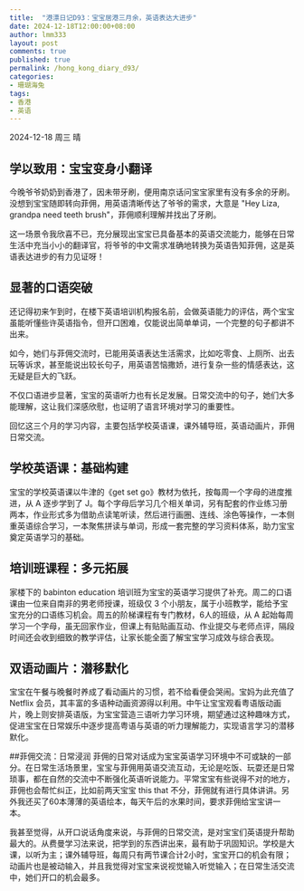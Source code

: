 ```yaml
---
title:  "港漂日记D93：宝宝居港三月余，英语表达大进步"
date: 2024-12-18T12:00:00+08:00
author: lmm333
layout: post
comments: true
published: true
permalink: /hong_kong_diary_d93/
categories:
- 珊瑚海兔
tags:
- 香港
- 英语
---
```

2024-12-18 周三 晴

## 学以致用：宝宝变身小翻译
今晚爷爷奶奶到香港了，因未带牙刷，便用南京话问宝宝家里有没有多余的牙刷。没想到宝宝随即转向菲佣，用英语清晰传达了爷爷的需求，大意是 "Hey Liza, grandpa need teeth brush"，菲佣顺利理解并找出了牙刷。

<!--more-->

这一场景令我欣喜不已，充分展现出宝宝已具备基本的英语交流能力，能够在日常生活中充当小小的翻译官，将爷爷的中文需求准确地转换为英语告知菲佣，这是英语表达进步的有力见证呀！ 

## 显著的口语突破
还记得初来乍到时，在楼下英语培训机构报名前，会做英语能力的评估，两个宝宝虽能听懂些许英语指令，但开口困难，仅能说出简单单词，一个完整的句子都讲不出来。

如今，她们与菲佣交流时，已能用英语表达生活需求，比如吃零食、上厕所、出去玩等诉求，甚至能说出较长句子，用英语苦恼撒娇，进行复杂一些的情感表达，这无疑是巨大的飞跃。

不仅口语进步显著，宝宝的英语听力也有长足发展。日常交流中的句子，她们大多能理解，这让我们深感欣慰，也证明了语言环境对学习的重要性。 

回忆这三个月的学习内容，主要包括学校英语课，课外辅导班，英语动画片，菲佣日常交流。

## 学校英语课：基础构建
宝宝的学校英语课以牛津的《get set go》教材为依托，按每周一个字母的进度推进，从 A 逐步学到了 J。每个字母后学习几个相关单词，另有配套的作业练习册两本，作业形式多为借助点读笔听读，然后进行画圈、连线、涂色等操作，一本侧重英语综合学习，一本聚焦拼读与单词，形成一套完整的学习资料体系，助力宝宝奠定英语学习的基础。

## 培训班课程：多元拓展
家楼下的 babinton education 培训班为宝宝的英语学习提供了补充。周二的口语课由一位来自南非的男老师授课，班级仅 3 个小朋友，属于小班教学，能给予宝宝充分的口语练习机会。周五的阶梯课程有专门教材，6人的班级，从 A 起始每周学习一个字母，虽无回家作业，但课上有贴贴画互动、作业提交与老师点评，隔段时间还会收到细致的教学评估，让家长能全面了解宝宝学习成效与综合表现。

## 双语动画片：潜移默化
宝宝在午餐与晚餐时养成了看动画片的习惯，若不给看便会哭闹。宝妈为此充值了 Netflix 会员，其丰富的多语种动画资源得以利用。中午让宝宝观看粤语版动画片，晚上则安排英语版，为宝宝营造三语听力学习环境，期望通过这种趣味方式，促进宝宝在日常娱乐中逐步提高粤语与英语的听力理解能力，实现语言学习的潜移默化。

##菲佣交流：日常浸润
菲佣的日常对话成为宝宝英语学习环境中不可或缺的一部分。在日常生活场景里，宝宝与菲佣用英语交流互动，无论是吃饭、玩耍还是日常琐事，都在自然的交流中不断强化英语听说能力。平常宝宝有些说得不对的地方，菲佣也会帮忙纠正，比如前两天宝宝 this that 不分，菲佣就有进行具体讲讲。另外我还买了60本薄薄的英语绘本，每天午后的水果时间，要求菲佣给宝宝讲一本。

我甚至觉得，从开口说话角度来说，与菲佣的日常交流，是对宝宝们英语提升帮助最大的。从费曼学习法来说，把学到的东西讲出来，最有助于巩固知识。学校是大课，以听为主；课外辅导班，每周只有两节课合计2小时，宝宝开口的机会有限；动画片也是被动输入，并且我觉得对宝宝来说视觉输入听觉输入；在日常生活交流中，她们开口的机会最多。
